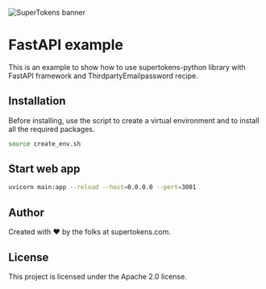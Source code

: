 ![SuperTokens banner](https://raw.githubusercontent.com/supertokens/supertokens-logo/master/images/Artboard%20%E2%80%93%2027%402x.png)

# FastAPI example

This is an example to show how to use supertokens-python library with FastAPI framework and ThirdpartyEmailpassword recipe. 

## Installation

Before installing, use the script to create a virtual environment and to install all the required packages.
```bash
source create_env.sh
```

## Start web app

```bash
uvicorn main:app --reload --host=0.0.0.0 --port=3001
```

## Author

Created with :heart: by the folks at supertokens.com.

## License

This project is licensed under the Apache 2.0 license.
